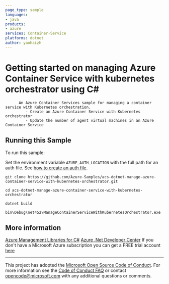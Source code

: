```yaml
---
page_type: sample
languages:
- java
products:
- azure
services: Container-Service
platforms: dotnet
author: yaohaizh
---
```


# Getting started on managing Azure Container Service with kubernetes orchestrator using C# #

          An Azure Container Services sample for managing a container service with Kubernetes orchestration.
             - Create an Azure Container Service with Kubernetes orchestrator
             - Update the number of agent virtual machines in an Azure Container Service


## Running this Sample ##

To run this sample:

Set the environment variable `AZURE_AUTH_LOCATION` with the full path for an auth file. See [how to create an auth file](https://github.com/Azure/azure-libraries-for-net/blob/master/AUTH.md).

    git clone https://github.com/Azure-Samples/acs-dotnet-manage-azure-container-service-with-kubernetes-orchestrator.git

    cd acs-dotnet-manage-azure-container-service-with-kubernetes-orchestrator

    dotnet build

    bin\Debug\net452\ManageContainerServiceWithKubernetesOrchestrator.exe

## More information ##

[Azure Management Libraries for C#](https://github.com/Azure/azure-sdk-for-net/tree/Fluent)
[Azure .Net Developer Center](https://azure.microsoft.com/en-us/develop/net/)
If you don't have a Microsoft Azure subscription you can get a FREE trial account [here](http://go.microsoft.com/fwlink/?LinkId=330212)

---

This project has adopted the [Microsoft Open Source Code of Conduct](https://opensource.microsoft.com/codeofconduct/). For more information see the [Code of Conduct FAQ](https://opensource.microsoft.com/codeofconduct/faq/) or contact [opencode@microsoft.com](mailto:opencode@microsoft.com) with any additional questions or comments.